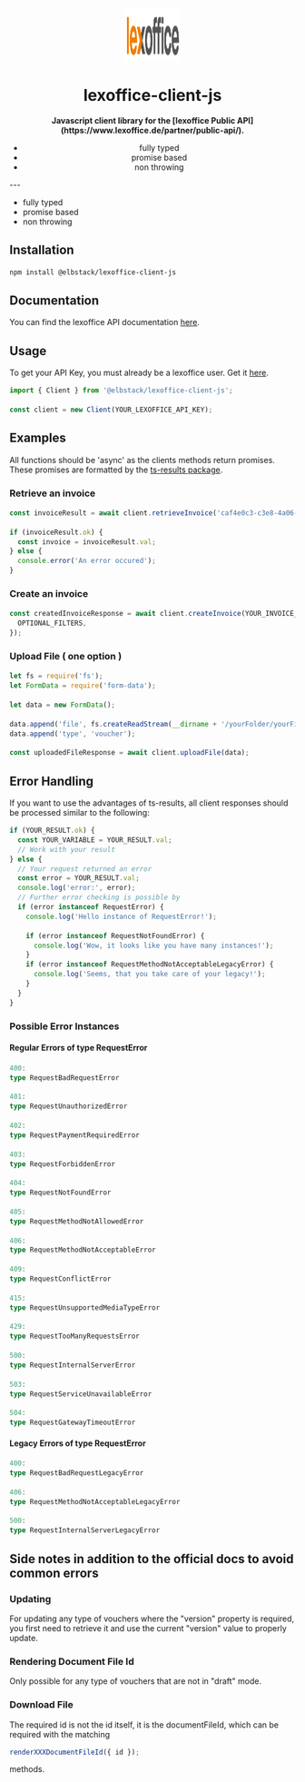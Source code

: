 <p align = "center">
  <img
    src="/images/lexoffice_logo_RGB.png"
    width="96"
    height="96"
  />
</p>

<h1 align = "center">lexoffice-client-js</h1>

<p align="center">
  <strong>Javascript client library for the [lexoffice Public API](https://www.lexoffice.de/partner/public-api/).</strong>
</p>
<ul align="center">
<li>fully typed</li>
<li>promise based</li>
<li>non throwing</li>
</ul>
---

- fully typed
- promise based
- non throwing

## Installation

```bash
npm install @elbstack/lexoffice-client-js
```

## Documentation

You can find the lexoffice API documentation [here](https://developers.lexoffice.io/docs/#lexoffice-api-documentation).

## Usage

To get your API Key, you must already be a lexoffice user. Get it [here](https://app.lexoffice.de/settings/#/public-api).

```ts
import { Client } from '@elbstack/lexoffice-client-js';

const client = new Client(YOUR_LEXOFFICE_API_KEY);
```

## Examples

All functions should be 'async' as the clients methods return promises. These promises are formatted by the [ts-results package](https://github.com/vultix/ts-results).

### Retrieve an invoice

```ts
const invoiceResult = await client.retrieveInvoice('caf4e0c3-c3e8-4a06-bcfe-346bc7190b2');

if (invoiceResult.ok) {
  const invoice = invoiceResult.val;
} else {
  console.error('An error occured');
}
```

### Create an invoice

```ts
const createdInvoiceResponse = await client.createInvoice(YOUR_INVOICE_OBJECT_OR_XRECHNUNG, {
  OPTIONAL_FILTERS,
});
```

### Upload File ( one option )

```ts
let fs = require('fs');
let FormData = require('form-data');

let data = new FormData();

data.append('file', fs.createReadStream(__dirname + '/yourFolder/yourFile'));
data.append('type', 'voucher');

const uploadedFileResponse = await client.uploadFile(data);
```

## Error Handling

If you want to use the advantages of ts-results, all client responses should be processed similar to the following:

```ts
if (YOUR_RESULT.ok) {
  const YOUR_VARIABLE = YOUR_RESULT.val;
  // Work with your result
} else {
  // Your request returned an error
  const error = YOUR_RESULT.val;
  console.log('error:', error);
  // Further error checking is possible by
  if (error instanceof RequestError) {
    console.log('Hello instance of RequestError!');

    if (error instanceof RequestNotFoundError) {
      console.log('Wow, it looks like you have many instances!');
    }
    if (error instanceof RequestMethodNotAcceptableLegacyError) {
      console.log('Seems, that you take care of your legacy!');
    }
  }
}
```

### Possible Error Instances

#### Regular Errors of type RequestError

```ts
400:
type RequestBadRequestError

401:
type RequestUnauthorizedError

402:
type RequestPaymentRequiredError

403:
type RequestForbiddenError

404:
type RequestNotFoundError

405:
type RequestMethodNotAllowedError

406:
type RequestMethodNotAcceptableError

409:
type RequestConflictError

415:
type RequestUnsupportedMediaTypeError

429:
type RequestTooManyRequestsError

500:
type RequestInternalServerError

503:
type RequestServiceUnavailableError

504:
type RequestGatewayTimeoutError

```

#### Legacy Errors of type RequestError

```ts
400:
type RequestBadRequestLegacyError

406:
type RequestMethodNotAcceptableLegacyError

500:
type RequestInternalServerLegacyError

```

## Side notes in addition to the official docs to avoid common errors

### Updating

For updating any type of vouchers where the "version" property is required, you first need to retrieve it and use the current "version" value to properly update.

### Rendering Document File Id

Only possible for any type of vouchers that are not in "draft" mode.

### Download File

The required id is not the id itself, it is the documentFileId, which can be required with the matching

```ts
renderXXXDocumentFileId({ id });
```

methods.
